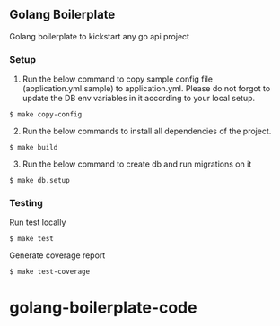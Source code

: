 ## Golang Boilerplate

Golang boilerplate to kickstart any go api project

### Setup

1. Run the below command to copy sample config file (application.yml.sample) to application.yml. Please do not forgot to update the DB env variables in it according to your local setup.

```
$ make copy-config
```

2. Run the below commands to install all dependencies of the project.

```
$ make build
```

3. Run the below command to create db and run migrations on it

```
$ make db.setup
```

### Testing

Run test locally

```
$ make test
```

Generate coverage report

```
$ make test-coverage
```
# golang-boilerplate-code
